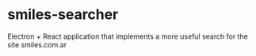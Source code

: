 # smiles-searcher

Electron + React application that implements a more useful search for the site smiles.com.ar